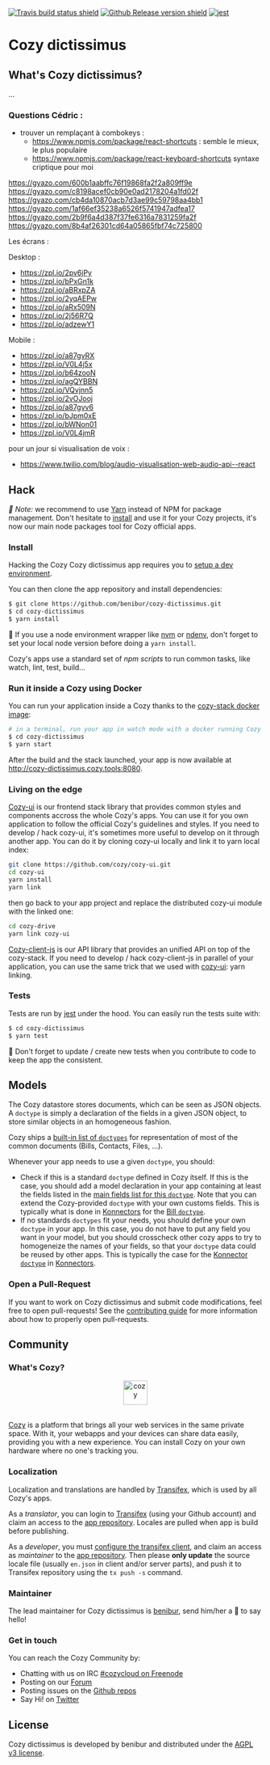 [![Travis build status shield](https://img.shields.io/travis/benibur/cozy-dictissimus/master.svg)](https://travis-ci.org/benibur/cozy-dictissimus)
[![Github Release version shield](https://img.shields.io/github/tag/benibur/cozy-dictissimus.svg)](https://github.com/benibur/cozy-dictissimus/releases)
[![jest](https://facebook.github.io/jest/img/jest-badge.svg)](https://github.com/facebook/jest)


# Cozy dictissimus

## What's Cozy dictissimus?

<TODO>...

### Questions Cédric :
* trouver un remplaçant à combokeys :
  - https://www.npmjs.com/package/react-shortcuts : semble le mieux, le plus populaire
  - https://www.npmjs.com/package/react-keyboard-shortcuts syntaxe criptique pour moi

https://gyazo.com/600b1aabffc76f19868fa2f2a809ff9e
https://gyazo.com/c8198acef0cb90e0ad2178204a1fd02f
https://gyazo.com/cb4da10870acb7d3ae99c59798aa4bb1
https://gyazo.com/1af66ef35238a6526f5741947adfea17
https://gyazo.com/2b9f6a4d387f37fe6316a7831259fa2f
https://gyazo.com/8b4af26301cd64a05865fbf74c725800

Les écrans :

Desktop :
* https://zpl.io/2pv6jPy
* https://zpl.io/bPxGn1k
* https://zpl.io/aBRxpZA
* https://zpl.io/2yqAEPw
* https://zpl.io/aRx509N
* https://zpl.io/2j56R7Q
* https://zpl.io/adzewY1

Mobile :
* https://zpl.io/a87gvRX
* https://zpl.io/V0L4j5x
* https://zpl.io/b64zooN
* https://zpl.io/agQYBBN
* https://zpl.io/VQvjnn5
* https://zpl.io/2vOJooj
* https://zpl.io/a87gvv6
* https://zpl.io/bJpm0xE
* https://zpl.io/bWNon01
* https://zpl.io/V0L4jmR

pour un jour si visualisation de voix :
* https://www.twilio.com/blog/audio-visualisation-web-audio-api--react

## Hack

_:pushpin: Note:_ we recommend to use [Yarn] instead of NPM for package management. Don't hesitate to [install][yarn-install] and use it for your Cozy projects, it's now our main node packages tool for Cozy official apps.

### Install

Hacking the Cozy Cozy dictissimus app requires you to [setup a dev environment][setup].

You can then clone the app repository and install dependencies:

```sh
$ git clone https://github.com/benibur/cozy-dictissimus.git
$ cd cozy-dictissimus
$ yarn install
```

:pushpin: If you use a node environment wrapper like [nvm] or [ndenv], don't forget to set your local node version before doing a `yarn install`.

Cozy's apps use a standard set of _npm scripts_ to run common tasks, like watch, lint, test, build…


### Run it inside a Cozy using Docker

You can run your application inside a Cozy thanks to the [cozy-stack docker image][cozy-stack-docker]:

```sh
# in a terminal, run your app in watch mode with a docker running Cozy
$ cd cozy-dictissimus
$ yarn start
```

After the build and the stack launched, your app is now available at http://cozy-dictissimus.cozy.tools:8080.


### Living on the edge

[Cozy-ui] is our frontend stack library that provides common styles and components accross the whole Cozy's apps. You can use it for you own application to follow the official Cozy's guidelines and styles. If you need to develop / hack cozy-ui, it's sometimes more useful to develop on it through another app. You can do it by cloning cozy-ui locally and link it to yarn local index:

```sh
git clone https://github.com/cozy/cozy-ui.git
cd cozy-ui
yarn install
yarn link
```

then go back to your app project and replace the distributed cozy-ui module with the linked one:

```sh
cd cozy-drive
yarn link cozy-ui
```

[Cozy-client-js] is our API library that provides an unified API on top of the cozy-stack. If you need to develop / hack cozy-client-js in parallel of your application, you can use the same trick that we used with [cozy-ui]: yarn linking.


### Tests

Tests are run by [jest] under the hood. You can easily run the tests suite with:

```sh
$ cd cozy-dictissimus
$ yarn test
```

:pushpin: Don't forget to update / create new tests when you contribute to code to keep the app the consistent.


## Models

The Cozy datastore stores documents, which can be seen as JSON objects. A `doctype` is simply a declaration of the fields in a given JSON object, to store similar objects in an homogeneous fashion.

Cozy ships a [built-in list of `doctypes`][doctypes] for representation of most of the common documents (Bills, Contacts, Files, ...).

Whenever your app needs to use a given `doctype`, you should:

- Check if this is a standard `doctype` defined in Cozy itself. If this is the case, you should add a model declaration in your app containing at least the fields listed in the [main fields list for this `doctype`][doctypes]. Note that you can extend the Cozy-provided `doctype` with your own customs fields. This is typically what is done in [Konnectors] for the [Bill `doctype`][bill-doctype].
- If no standards `doctypes` fit your needs, you should define your own `doctype` in your app. In this case, you do not have to put any field you want in your model, but you should crosscheck other cozy apps to try to homogeneize the names of your fields, so that your `doctype` data could be reused by other apps. This is typically the case for the [Konnector `doctype`][konnector-doctype] in [Konnectors].


### Open a Pull-Request

If you want to work on Cozy dictissimus and submit code modifications, feel free to open pull-requests! See the [contributing guide][contribute] for more information about how to properly open pull-requests.


## Community

### What's Cozy?

<div align="center">
  <a href="https://cozy.io">
    <img src="https://cdn.rawgit.com/cozy/cozy-site/master/src/images/cozy-logo-name-horizontal-blue.svg" alt="cozy" height="48" />
  </a>
 </div>
 </br>

[Cozy] is a platform that brings all your web services in the same private space.  With it, your webapps and your devices can share data easily, providing you with a new experience. You can install Cozy on your own hardware where no one's tracking you.

### Localization

Localization and translations are handled by [Transifex][tx], which is used by all Cozy's apps.

As a _translator_, you can login to [Transifex][tx-signin] (using your Github account) and claim an access to the [app repository][tx-app]. Locales are pulled when app is build before publishing.

As a _developer_, you must [configure the transifex client][tx-client], and claim an access as _maintainer_ to the [app repository][tx-app]. Then please **only update** the source locale file (usually `en.json` in client and/or server parts), and push it to Transifex repository using the `tx push -s` command.


### Maintainer

The lead maintainer for Cozy dictissimus is [benibur](https://github.com/benibur), send him/her a :beers: to say hello!


### Get in touch

You can reach the Cozy Community by:

- Chatting with us on IRC [#cozycloud on Freenode][freenode]
- Posting on our [Forum][forum]
- Posting issues on the [Github repos][github]
- Say Hi! on [Twitter][twitter]


## License

Cozy dictissimus is developed by benibur and distributed under the [AGPL v3 license][agpl-3.0].



[cozy]: https://cozy.io "Cozy Cloud"
[setup]: https://dev.cozy.io/#set-up-the-development-environment "Cozy dev docs: Set up the Development Environment"
[yarn]: https://yarnpkg.com/
[yarn-install]: https://yarnpkg.com/en/docs/install
[cozy-ui]: https://github.com/cozy/cozy-ui
[cozy-client-js]: https://github.com/cozy/cozy-client-js/
[cozy-stack-docker]: https://github.com/cozy/cozy-stack/blob/master/docs/client-app-dev.md#with-docker
[doctypes]: https://cozy.github.io/cozy-doctypes/
[bill-doctype]: https://github.com/cozy/cozy-konnector-libs/blob/master/models/bill.js
[konnector-doctype]: https://github.com/cozy/cozy-konnector-libs/blob/master/models/base_model.js
[konnectors]: https://github.com/cozy/cozy-konnector-libs
[agpl-3.0]: https://www.gnu.org/licenses/agpl-3.0.html
[contribute]: CONTRIBUTING.md
[tx]: https://www.transifex.com/cozy/
[tx-signin]: https://www.transifex.com/signin/
[tx-app]: https://www.transifex.com/cozy/<SLUG_TX>/dashboard/
[tx-client]: http://docs.transifex.com/client/
[freenode]: http://webchat.freenode.net/?randomnick=1&channels=%23cozycloud&uio=d4
[forum]: https://forum.cozy.io/
[github]: https://github.com/cozy/
[twitter]: https://twitter.com/cozycloud
[nvm]: https://github.com/creationix/nvm
[ndenv]: https://github.com/riywo/ndenv
[jest]: https://facebook.github.io/jest/
